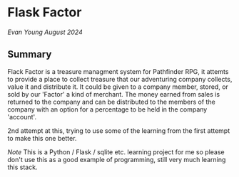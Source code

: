 # Flask Factor
_Evan Young August 2024_

## Summary
Flack Factor is a treasure managment system for Pathfinder RPG, it attemts to provide a place to collect treasure that our adventuring company collects, value it and distribute it. It could be given to a company member, stored, or sold by our 'Factor' a kind of merchant. The money earned from sales is returned to the company and can be distributed to the members of the company with an option for a percentage to be held in the company 'account'.

2nd attempt at this, trying to use some of the learning from the first attempt to make this one better.

_Note_
This is a Python / Flask / sqlite etc. learning project for me so please don't use this as a good example of programming, still very much learning this stack.